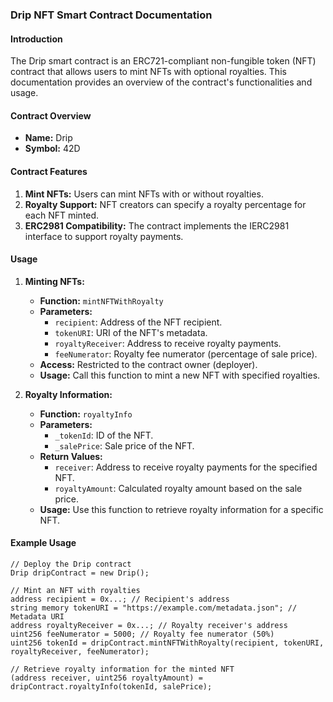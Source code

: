 ### Drip NFT Smart Contract Documentation

#### Introduction
The Drip smart contract is an ERC721-compliant non-fungible token (NFT) contract that allows users to mint NFTs with optional royalties. This documentation provides an overview of the contract's functionalities and usage.

#### Contract Overview
- **Name:** Drip
- **Symbol:** 42D

#### Contract Features
1. **Mint NFTs:** Users can mint NFTs with or without royalties.
2. **Royalty Support:** NFT creators can specify a royalty percentage for each NFT minted.
3. **ERC2981 Compatibility:** The contract implements the IERC2981 interface to support royalty payments.

#### Usage
1. **Minting NFTs:**
   - **Function:** `mintNFTWithRoyalty`
   - **Parameters:**
     - `recipient`: Address of the NFT recipient.
     - `tokenURI`: URI of the NFT's metadata.
     - `royaltyReceiver`: Address to receive royalty payments.
     - `feeNumerator`: Royalty fee numerator (percentage of sale price).
   - **Access:** Restricted to the contract owner (deployer).
   - **Usage:** Call this function to mint a new NFT with specified royalties.

2. **Royalty Information:**
   - **Function:** `royaltyInfo`
   - **Parameters:**
     - `_tokenId`: ID of the NFT.
     - `_salePrice`: Sale price of the NFT.
   - **Return Values:**
     - `receiver`: Address to receive royalty payments for the specified NFT.
     - `royaltyAmount`: Calculated royalty amount based on the sale price.
   - **Usage:** Use this function to retrieve royalty information for a specific NFT.

#### Example Usage
```solidity
// Deploy the Drip contract
Drip dripContract = new Drip();

// Mint an NFT with royalties
address recipient = 0x...; // Recipient's address
string memory tokenURI = "https://example.com/metadata.json"; // Metadata URI
address royaltyReceiver = 0x...; // Royalty receiver's address
uint256 feeNumerator = 5000; // Royalty fee numerator (50%)
uint256 tokenId = dripContract.mintNFTWithRoyalty(recipient, tokenURI, royaltyReceiver, feeNumerator);

// Retrieve royalty information for the minted NFT
(address receiver, uint256 royaltyAmount) = dripContract.royaltyInfo(tokenId, salePrice);
```
